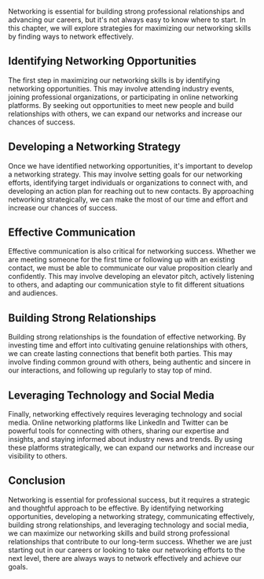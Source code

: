 
Networking is essential for building strong professional relationships and advancing our careers, but it's not always easy to know where to start. In this chapter, we will explore strategies for maximizing our networking skills by finding ways to network effectively.

Identifying Networking Opportunities
------------------------------------

The first step in maximizing our networking skills is by identifying networking opportunities. This may involve attending industry events, joining professional organizations, or participating in online networking platforms. By seeking out opportunities to meet new people and build relationships with others, we can expand our networks and increase our chances of success.

Developing a Networking Strategy
--------------------------------

Once we have identified networking opportunities, it's important to develop a networking strategy. This may involve setting goals for our networking efforts, identifying target individuals or organizations to connect with, and developing an action plan for reaching out to new contacts. By approaching networking strategically, we can make the most of our time and effort and increase our chances of success.

Effective Communication
-----------------------

Effective communication is also critical for networking success. Whether we are meeting someone for the first time or following up with an existing contact, we must be able to communicate our value proposition clearly and confidently. This may involve developing an elevator pitch, actively listening to others, and adapting our communication style to fit different situations and audiences.

Building Strong Relationships
-----------------------------

Building strong relationships is the foundation of effective networking. By investing time and effort into cultivating genuine relationships with others, we can create lasting connections that benefit both parties. This may involve finding common ground with others, being authentic and sincere in our interactions, and following up regularly to stay top of mind.

Leveraging Technology and Social Media
--------------------------------------

Finally, networking effectively requires leveraging technology and social media. Online networking platforms like LinkedIn and Twitter can be powerful tools for connecting with others, sharing our expertise and insights, and staying informed about industry news and trends. By using these platforms strategically, we can expand our networks and increase our visibility to others.

Conclusion
----------

Networking is essential for professional success, but it requires a strategic and thoughtful approach to be effective. By identifying networking opportunities, developing a networking strategy, communicating effectively, building strong relationships, and leveraging technology and social media, we can maximize our networking skills and build strong professional relationships that contribute to our long-term success. Whether we are just starting out in our careers or looking to take our networking efforts to the next level, there are always ways to network effectively and achieve our goals.

